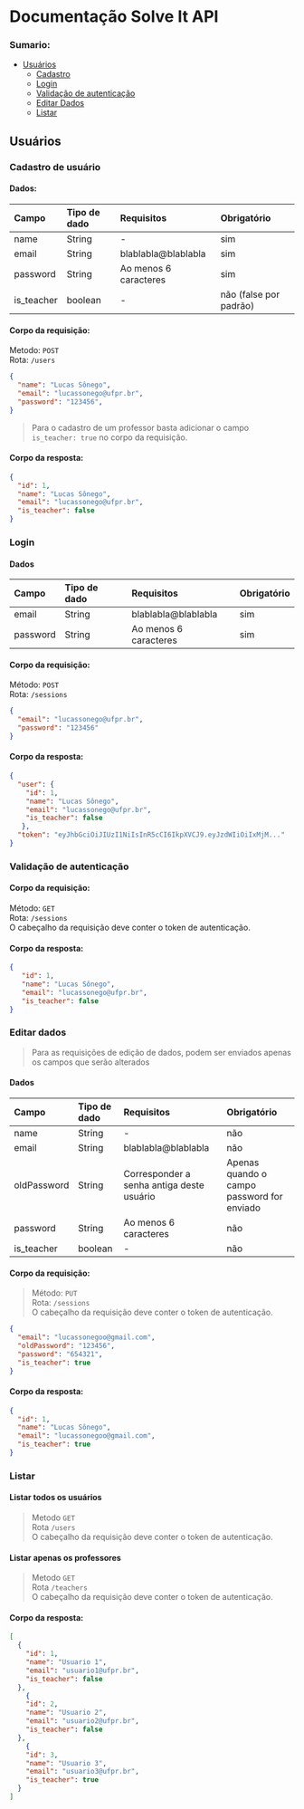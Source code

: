 # Documentação Solve It API
### Sumario:
 - [Usuários](#Usuários)
    - [Cadastro](#Cadastro-de-usuário)
    - [Login](#Login)
    - [Validação de autenticação](#Validação-de-autenticação)
    - [Editar Dados](#Editar-dados)
    - [Listar](#Listar)
    
## Usuários

### Cadastro de usuário

#### Dados:
| Campo      | Tipo de dado  | Requisitos            | Obrigatório            |
| :--------- |:--------------| :-------------------- | :--------------------- |
| name       | String        | -                     | sim                    |
| email      | String        | blablabla@blablabla   | sim                    |
| password   | String        | Ao menos 6 caracteres | sim                    |
| is_teacher | boolean       | -                     | não (false por padrão) |

#### Corpo da requisição:

Metodo: `POST` <br>
Rota: `/users`
```json
{
  "name": "Lucas Sônego",
  "email": "lucassonego@ufpr.br",
  "password": "123456",
}
```
> Para o cadastro de um professor basta adicionar o campo `is_teacher: true` no corpo da requisição.

#### Corpo da resposta:
```json
{
  "id": 1,
  "name": "Lucas Sônego",
  "email": "lucassonego@ufpr.br",
  "is_teacher": false
}
```

### Login
#### Dados
| Campo      | Tipo de dado  | Requisitos            | Obrigatório            |
| :--------- |:--------------| :-------------------- | :--------------------- |
| email      | String        | blablabla@blablabla   | sim                    |
| password   | String        | Ao menos 6 caracteres | sim                    |

#### Corpo da requisição:
Método: `POST` <br>
Rota: `/sessions`
```json
{
  "email": "lucassonego@ufpr.br",
  "password": "123456"
}
```

#### Corpo da resposta:
```json
{
  "user": {
    "id": 1,
    "name": "Lucas Sônego",
    "email": "lucassonego@ufpr.br",
    "is_teacher": false
   },
  "token": "eyJhbGciOiJIUzI1NiIsInR5cCI6IkpXVCJ9.eyJzdWIiOiIxMjM..."
}
```
### Validação de autenticação
#### Corpo da requisição:
Método: `GET` <br>
Rota: `/sessions` <br>
O cabeçalho da requisição deve conter o token de autenticação.


#### Corpo da resposta:
```json
{
   "id": 1,
   "name": "Lucas Sônego",
   "email": "lucassonego@ufpr.br",
   "is_teacher": false
}
```

### Editar dados

> Para as requisições de edição de dados, podem ser enviados apenas os campos que serão alterados

#### Dados
| Campo       | Tipo de dado  | Requisitos                         | Obrigatório                                |
| :---------- |:--------------| :--------------------------------- | :----------------------------------------- |
| name        | String        | -                                  | não                                        |
| email       | String        | blablabla@blablabla                | não                                        |
| oldPassword | String        | Corresponder a senha antiga deste usuário   | Apenas quando o campo password for enviado |
| password    | String        | Ao menos 6 caracteres              | não                                        |
| is_teacher  | boolean       | -                                  | não                                        |

#### Corpo da requisição:
> Método: `PUT` <br>
Rota: `/sessions` <br>
O cabeçalho da requisição deve conter o token de autenticação.

```json
{
  "email": "lucassonegoo@gmail.com",
  "oldPassword": "123456",
  "password": "654321",
  "is_teacher": true
}
```

#### Corpo da resposta:
```json
{
  "id": 1,
  "name": "Lucas Sônego",
  "email": "lucassonegoo@gmail.com",
  "is_teacher": true
}
```


### Listar

#### Listar todos os usuários

> Metodo `GET` <br>
Rota `/users` <br>
O cabeçalho da requisição deve conter o token de autenticação.

#### Listar apenas os professores

> Metodo `GET` <br>
Rota `/teachers` <br>
O cabeçalho da requisição deve conter o token de autenticação.

#### Corpo da resposta:
```json
[
  {
    "id": 1,
    "name": "Usuario 1",
    "email": "usuario1@ufpr.br",
    "is_teacher": false
  },
    {
    "id": 2,
    "name": "Usuario 2",
    "email": "usuario2@ufpr.br",
    "is_teacher": false
  },
    {
    "id": 3,
    "name": "Usuario 3",
    "email": "usuario3@ufpr.br",
    "is_teacher": true
  }
]
```
